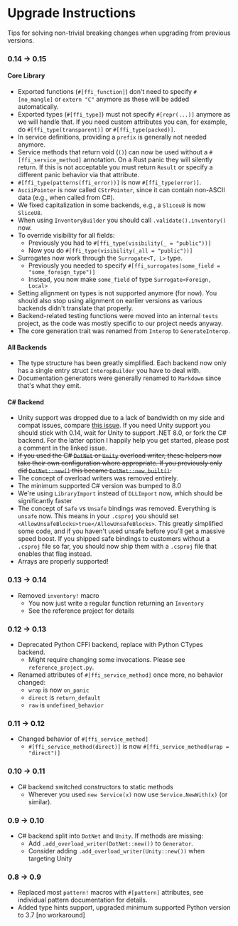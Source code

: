 # Upgrade Instructions

Tips for solving non-trivial breaking changes when upgrading from previous versions.

### 0.14 → 0.15

#### Core Library

- Exported functions (`#[ffi_function]`) don't need to specify `#[no_mangle]` or `extern "C"` anymore as these will be
  added automatically.
- Exported types (`#[ffi_type]`) must not specify `#[repr(...)]` anymore as we will handle that. If you need custom
  attributes you can, for example, do `#[ffi_type(transparent)]` or `#[ffi_type(packed)]`.
- In service definitions, providing a `prefix` is generally not needed anymore.
- Service methods that return void (`()`) can now be used without a `#[ffi_service_method]` annotation. On a Rust panic
  they will silently return. If this is not acceptable you must return `Result` or specify a different panic behavior
  via that attribute.
- `#[ffi_type(patterns(ffi_error))]` is now `#[ffi_type(error)]`.
- `AsciiPointer` is now called `CStrPointer`, since it can contain non-ASCII data (e.g., when called from C#).
- We fixed capitalization in some backends, e.g., a `Sliceu8` is now `SliceU8`.
- When using `InventoryBuilder` you should call `.validate().inventory()` now.
- To override visibility for all fields:
    - Previously you had to `#[ffi_type(visibility(_ = "public"))]`
    - Now you do `#[ffi_type(visibility(_all = "public"))]`
- Surrogates now work through the `Surrogate<T, L>` type.
    - Previously you needed to specify `#[ffi_surrogates(some_field = "some_foreign_type")]`
    - Instead, you now make `some_field` of type `Surrogate<Foreign, Local>`
- Setting alignment on types is not supported anymore (for now). You should also stop using alignment on
  earlier versions as various backends didn't translate that properly.
- Backend-related testing functions were moved into an internal `tests` project, as the code was mostly specific to our
  project needs anyway.
- The core generation trait was renamed from `Interop` to `GenerateInterop`.

#### All Backends

- The type structure has been greatly simplified. Each backend now only has a single entry struct `InteropBuilder` you
  have to deal with.
- Documentation generators were generally renamed to `Markdown` since that's what they emit.

#### C# Backend

- Unity support was dropped due to a lack of bandwidth on my side and compat issues,
  compare [this issue](https://github.com/ralfbiedert/interoptopus/issues/133). If you need
  Unity support you should stick with 0.14, wait for Unity to support .NET 8.0, or fork the C# backend. For the latter
  option I happily help you get started, please post a comment in the linked issue.
- ~~If you used the C# `DotNet` or `Unity` overload writer, these helpers now take their own configuration
  where appropriate. If you previously only did `DotNet::new()` this became `DotNet::new_built()`.~~
- The concept of overload writers was removed entirely.
- The minimum supported C# version was bumped to 8.0
- We're using `LibraryImport` instead of `DLLImport` now, which should be significantly faster
- The concept of `Safe` vs `Unsafe` bindings was removed. Everything is `unsafe` now. This means in your
  `.csproj`
  you should set `<AllowUnsafeBlocks>true</AllowUnsafeBlocks>`. This greatly simplified some code, and if you haven't
  used unsafe before you'll get a massive speed boost. If you shipped safe bindings to customers without a `.csproj`
  file so far, you should now ship them with a `.csproj` file that enables that flag instead.
- Arrays are properly supported!

### 0.13 → 0.14

- Removed `inventory!` macro
    - You now just write a regular function returning an `Inventory`
    - See the reference project for details

### 0.12 → 0.13

- Deprecated Python CFFI backend, replace with Python CTypes backend.
    - Might require changing some invocations. Please see `reference_project.py`.
- Renamed attributes of `#[ffi_service_method]` once more, no behavior changed:
    - `wrap` is now `on_panic`
    - `direct` is `return_default`
    - `raw` is `undefined_behavior`

### 0.11 → 0.12

- Changed behavior of `#[ffi_service_method]`
    - `#[ffi_service_method(direct)]` is now `#[ffi_service_method(wrap = "direct")]`

### 0.10 → 0.11

- C# backend switched constructors to static methods
    - Wherever you used `new Service(x)` now use `Service.NewWith(x)` (or similar).

### 0.9 → 0.10

- C# backend split into `DotNet` and `Unity`. If methods are missing:
    - Add `.add_overload_writer(DotNet::new())` to `Generator`.
    - Consider adding `.add_overload_writer(Unity::new())` when targeting Unity

### 0.8 → 0.9

- Replaced most `pattern!` macros with `#[pattern]` attributes, see individual pattern documentation for details.
- Added type hints support, upgraded minimum supported Python version to 3.7 [no workaround]
